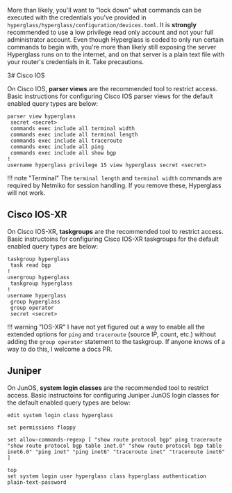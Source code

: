 More than likely, you'll want to "lock down" what commands can be executed with the credentials you've provided in `hyperglass/hyperglass/configuration/devices.toml`. It is **strongly** recommended to use a low privilege read only account and not your full administrator account. Even though Hyperglass is coded to only run certain commands to begin with, you're more than likely still exposing the server Hyperglass runs on to the internet, and on that server is a plain text file with your router's credentials in it. Take precautions.

3# Cisco IOS

On Cisco IOS, **parser views** are the recommended tool to restrict access. Basic instructions for configuring Cisco IOS parser views for the default enabled query types are below:

```
parser view hyperglass
 secret <secret>
 commands exec include all terminal width
 commands exec include all terminal length
 commands exec include all traceroute
 commands exec include all ping
 commands exec include all show bgp
!
username hyperglass privilege 15 view hyperglass secret <secret>
```

!!! note "Terminal"
    The `terminal length` and `terminal width` commands are required by Netmiko for session handling. If you remove these, Hyperglass will not work.

## Cisco IOS-XR

On Cisco IOS-XR, **taskgroups** are the recommended tool to restrict access. Basic instructoins for configuring Cisco IOS-XR taskgroups for the default enabled query types are below:

```
taskgroup hyperglass
 task read bgp
!
usergroup hyperglass
 taskgroup hyperglass
!
username hyperglass
 group hyperglass
 group operator
 secret <secret>
```


!!! warning "IOS-XR"
    I have not yet figured out a way to enable all the extended options for `ping` and `traceroute` (source IP, count, etc.) without adding the `group operator` statement to the taskgroup. If anyone knows of a way to do this, I welcome a docs PR.

## Juniper

On JunOS, **system login classes** are the recommended tool to restrict access. Basic instructoins for configuring Juniper JunOS login classes for the default enabled query types are below:

```
edit system login class hyperglass

set permissions floppy

set allow-commands-regexp [ "show route protocol bgp" ping traceroute "show route protocol bgp table inet.0" "show route protocol bgp table inet6.0" "ping inet" "ping inet6" "traceroute inet" "traceroute inet6" ]

top
set system login user hyperglass class hyperglass authentication plain-text-password
```
